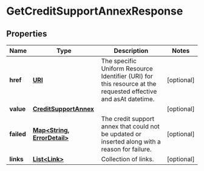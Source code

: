 

# GetCreditSupportAnnexResponse

## Properties

Name | Type | Description | Notes
------------ | ------------- | ------------- | -------------
**href** | [**URI**](URI.md) | The specific Uniform Resource Identifier (URI) for this resource at the requested effective and asAt datetime. |  [optional]
**value** | [**CreditSupportAnnex**](CreditSupportAnnex.md) |  |  [optional]
**failed** | [**Map&lt;String, ErrorDetail&gt;**](ErrorDetail.md) | The credit support annex that could not be updated or inserted along with a reason for failure. |  [optional]
**links** | [**List&lt;Link&gt;**](Link.md) | Collection of links. |  [optional]



